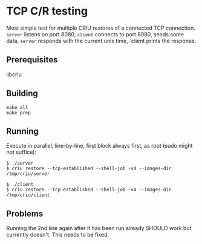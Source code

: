 # TCP C/R testing

Most simple test for multiple CRIU restores of a connected TCP connection. `server` listens on port 8080, `client` connects to port 8080, sends some data, `server` responds with the current unix time, `client prints the response.

## Prerequisites

libcriu

## Building

```
make all
make prep
```

## Running

Execute in parallel, line-by-line, first block always first, as root (sudo might not suffice):

```
$ ./server
$ criu restore --tcp-established --shell-job -v4 --images-dir /tmp/criu/server
```

```
$ ./client
$ criu restore --tcp-established --shell-job -v4 --images-dir /tmp/criu/client
```

## Problems

Running the 2nd line again after it has been run already SHOULD work but currently doesn't. This needs to be fixed.
